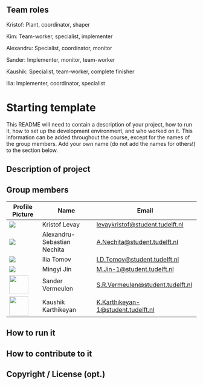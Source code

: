 ## Team roles

Kristof: Plant, coordinator, shaper

Kim: Team-worker, specialist, implementer

Alexandru: Specialist, coordinator, monitor

Sander: Implementer, monitor, team-worker

Kaushik: Specialist, team-worker, complete finisher

Ilia: Implementer, coordinator, specialist

# Starting template

This README will need to contain a description of your project, how to run it, how to set up the development environment, and who worked on it.
This information can be added throughout the course, except for the names of the group members.
Add your own name (do not add the names for others!) to the section below.

## Description of project

## Group members

| Profile Picture | Name | Email |
|---|---|---|
| ![](https://eu.ui-avatars.com/api/?name=OOPP&length=4&size=50&color=DDD&background=777&font-size=0.325) | Kristof Levay | levaykristof@student.tudelft.nl |
| ![](https://eu.ui-avatars.com/api/?name=OOPP&length=4&size=50&color=DDD&background=777&font-size=0.325) | Alexandru-Sebastian Nechita | A.Nechita@student.tudelft.nl |
| ![](https://eu.ui-avatars.com/api/?name=OOPP&length=4&size=50&color=DDD&background=777&font-size=0.325) | Ilia Tomov | I.D.Tomov@student.tudelft.nl |
| ![](https://eu.ui-avatars.com/api/?name=OOPP&length=4&size=50&color=DDD&background=777&font-size=0.325) | Mingyi Jin | M.Jin-1@student.tudelft.nl |
| <img src="https://secure.gravatar.com/avatar/71bf72fb92c09ddd5072df6b72357319?s=80&d=identicon" width="50 px">  | Sander Vermeulen | S.R.Vermeulen@student.tudelft.nl |
| <img src="https://secure.gravatar.com/avatar/00af0c344a43ab9a1fd540603804d5f7?s=800&d=identicon" width="50 px"> | Kaushik Karthikeyan | K.Karthikeyan-1@student.tudelft.nl |
<!-- Instructions (remove once assignment has been completed -->
<!-- - Add (only!) your own name to the table above (use Markdown formatting) -->
<!-- - Mention your *student* email address -->
<!-- - Preferably add a recognizable photo, otherwise add your GitLab photo -->
<!-- - (please make sure the photos have the same size) --> 

## How to run it

## How to contribute to it

## Copyright / License (opt.)
